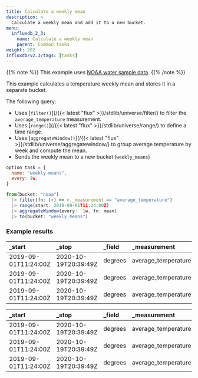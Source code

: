 ```yaml
---
title: Calculate a weekly mean
description: >
  Calculate a weekly mean and add it to a new bucket.
menu:
  influxdb_2_3:
    name: Calculate a weekly mean
    parent: Common tasks
weight: 202
influxdb/v2.3/tags: [tasks]
---
```


{{% note %}}
This example uses [NOAA water sample data](/influxdb/v2.3/reference/sample-data/#noaa-water-sample-data).
{{% /note %}}

This example calculates a temperature weekly mean and stores it in a separate bucket.

The following query:
  -  Uses [`filter()`](/{{< latest "flux" >}}/stdlib/universe/filter/) to filter the `average_temperature` measurement.
  - Uses [`range()`](/{{< latest "flux" >}}/stdlib/universe/range/) to define a time range.
  - Uses [`aggregateWindow()`](/{{< latest "flux" >}}/stdlib/universe/aggregatewindow/) to group average temperature by week and compute the mean.
  - Sends the weekly mean to a new bucket (`weekly_means`)

```js
option task = {
  name: "weekly-means",
  every: 1w,
}

from(bucket: "noaa")
  |> filter(fn: (r) => r._measurement == "average_temperature")
  |> range(start: 2019-09-01T11:24:00Z)
  |> aggregateWindow(every:  1w, fn: mean)
  |> to(bucket: "weekly_means")
```
### Example results

| _start               | _stop                | _field  | _measurement        | location     | _value            | _time                |
|:------               |:-----                |:------  |:------------        |:--------     | ------:           |:-----                |
| 2019-09-01T11:24:00Z | 2020-10-19T20:39:49Z | degrees | average_temperature | coyote_creek | 80.31005917159763 | 2019-09-05T00:00:00Z |
| 2019-09-01T11:24:00Z | 2020-10-19T20:39:49Z | degrees | average_temperature | coyote_creek | 79.8422619047619  | 2019-09-12T00:00:00Z |
| 2019-09-01T11:24:00Z | 2020-10-19T20:39:49Z | degrees | average_temperature | coyote_creek | 79.82710622710623 | 2019-09-19T00:00:00Z |

| _start               | _stop                | _field  | _measurement        | location     | _value            | _time                |
|:------               |:-----                |:------  |:------------        |:--------     | ------:           |:-----                |
| 2019-09-01T11:24:00Z | 2020-10-19T20:39:49Z | degrees | average_temperature | santa_monica | 80.19952494061758 | 2019-09-05T00:00:00Z |
| 2019-09-01T11:24:00Z | 2020-10-19T20:39:49Z | degrees | average_temperature | santa_monica | 80.01964285714286 | 2019-09-12T00:00:00Z |
| 2019-09-01T11:24:00Z | 2020-10-19T20:39:49Z | degrees | average_temperature | santa_monica | 80.20451
